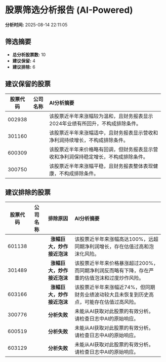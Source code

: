 # 股票筛选分析报告 (AI-Powered)

**分析时间:** 2025-08-14 22:11:05

## 筛选摘要

- **总分析股票数:** 10
- **建议保留:** 4
- **建议排除:** 6

## 建议保留的股票

| 股票代码 | 公司名称 | AI分析摘要 |
|:---:|:---:|:---|
| 002938 |  | 该股票近半年来涨幅较为温和，且财务报表显示2024年业绩有所回升，不构成排除条件。 |
| 301160 |  | 该股票近半年来涨幅适中，且财务报表显示营收和净利润持续增长，不构成排除条件。 |
| 600309 |  | 该股票近半年来价格略有回调，但财务报表显示营收和净利润保持稳定增长，不构成排除条件。 |
| 300750 |  | 该股票近半年来涨幅平稳，且财务报表整体表现健康，不构成排除条件。 |

## 建议排除的股票

| 股票代码 | 公司名称 | 排除原因 | AI分析摘要 |
|:---:|:---:|:---:|:---|
| 601138 |  | **涨幅巨大，炒作接近泡沫** | 该股票近半年来涨幅高达100%，远超同期净利润增长，存在估值过高和泡沫化风险。 |
| 301489 |  | **涨幅巨大，炒作接近泡沫** | 该股票近半年来价格暴涨超过200%，而同期净利润反而略有下降，存在严重的估值泡沫和过度炒作风险。 |
| 603166 |  | **涨幅巨大，炒作接近泡沫** | 该股票近半年来涨幅近74%，但同期财务业绩波动较大且未恢复到历史高点，可能存在估值过高风险。 |
| 300776 |  | **分析失败** | 未能从AI获取对此股票的有效分析。请检查日志中AI的原始响应。 |
| 600519 |  | **分析失败** | 未能从AI获取对此股票的有效分析。请检查日志中AI的原始响应。 |
| 603129 |  | **分析失败** | 未能从AI获取对此股票的有效分析。请检查日志中AI的原始响应。 |
